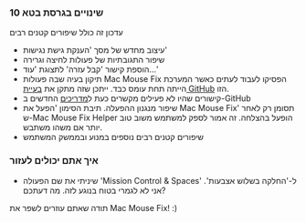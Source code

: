 ### שינויים בגרסת בטא 10

עדכון זה כולל שיפורים קטנים רבים

- עיצוב מחדש של מסך 'הענקת גישת נגישות'
- שיפור התגובתיות של פעולות לחיצה וגרירה
- הוספת קישור 'קבל עזרה' לתצוגת 'עוד...'
- תיקון בעיה שבה פעולות Mac Mouse Fix הפסיקו לעבוד לעתים כאשר המערכת הייתה תחת עומס כבד. ייתכן שזה מתקן את [בעיית GitHub](https://github.com/noah-nuebling/mac-mouse-fix/issues/111) הזו.
- קישורים שהיו לא פעילים מקשרים כעת ל[מדריכים](https://github.com/noah-nuebling/mac-mouse-fix/discussions/categories/guides) החדשים ב-GitHub
- שיפור מנגנון ההפעלה. תיבת הסימון 'הפעל את Mac Mouse Fix' תסומן רק לאחר ש-Mac Mouse Fix Helper הופעל בהצלחה. זה אמור לספק למשתמש משוב טוב יותר אם משהו משתבש.
- שיפורים קטנים רבים נוספים במנוע ובממשק המשתמש

### איך אתם יכולים לעזור
- שיניתי את שם הפעולה 'Mission Control & Spaces' ל-'החלקה בשלוש אצבעות'. אני לא לגמרי בטוח בנוגע לזה. מה דעתכם?

תודה שאתם עוזרים לשפר את Mac Mouse Fix! :)